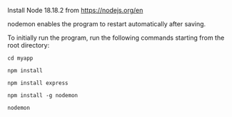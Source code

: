Install Node 18.18.2 from https://nodejs.org/en

nodemon enables the program to restart automatically after saving.

To initially run the program, run the following commands starting from the root directory:

`cd myapp`

`npm install`

`npm install express`

`npm install -g nodemon`

`nodemon`
